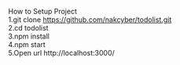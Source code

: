 How to Setup Project <br>
1.git clone https://github.com/nakcyber/todolist.git <br>
2.cd todolist <br>
3.npm install <br>
4.npm start <br>
5.Open url http://localhost:3000/ <br>
